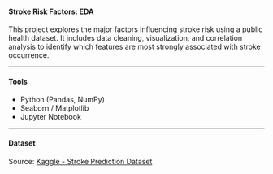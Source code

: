 #### Stroke Risk Factors: EDA

This project explores the major factors influencing stroke risk using a public health dataset. It includes data cleaning, visualization, and correlation analysis to identify which features are most strongly associated with stroke occurrence.

---

#### Tools
- Python (Pandas, NumPy)
- Seaborn / Matplotlib
- Jupyter Notebook

---

#### Dataset
Source: [Kaggle - Stroke Prediction Dataset](https://www.kaggle.com/fedesoriano/stroke-prediction-dataset)
